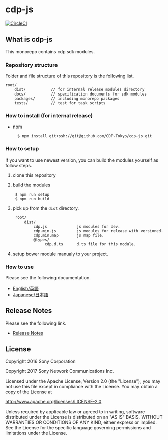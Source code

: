 ﻿# cdp-js

[![CircleCI](https://circleci.com/gh/CDP-Tokyo/cdp-js.svg?style=shield&circle-token=8d7cd7705fe4195f8110e82a76682c11b825dd67)](https://circleci.com/gh/CDP-Tokyo/cdp-js)

## What is cdp-js

This monorepo contains cdp sdk modules.


### Repository structure

Folder and file structure of this repository is the following list.

    root/
        dist/           // for internal release modules directory
        docs/           // specification documents for sdk modules
        packages/       // including monorepo packages
        tests/          // test for task scripts


### How to install (for internal release)

* npm

        $ npm install git+ssh://git@github.com/CDP-Tokyo/cdp-js.git

### How to setup

If you want to use newest version, you can build the modules yourself as follow steps.

1. clone this repository

2. build the modules

        $ npm run setup
        $ npm run build

3. pick up from the `dist` directory.

        root/
            dist/
                cdp.js             js modules for dev.
                cdp.min.js         js modules for release with versioned.
                cdp.min.map        js map file.
                @types/
                     cdp.d.ts      d.ts file for this module.

4. setup bower module manualy to your project.


### How to use
Please see the following documentation.

- [English/英語](docs/en)
- [Japanese/日本語](docs/jp)

## Release Notes
Please see the following link.

- [Release Notes](RELEASENOTE.md)


## License

Copyright 2016 Sony Corporation

Copyright 2017 Sony Network Communications Inc.

Licensed under the Apache License, Version 2.0 (the "License");
you may not use this file except in compliance with the License.
You may obtain a copy of the License at

   http://www.apache.org/licenses/LICENSE-2.0

Unless required by applicable law or agreed to in writing, software
distributed under the License is distributed on an "AS IS" BASIS,
WITHOUT WARRANTIES OR CONDITIONS OF ANY KIND, either express or implied.
See the License for the specific language governing permissions and
limitations under the License.
